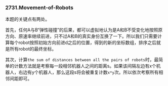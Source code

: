 ### 2731.Movement-of-Robots

本题的关键点有两处。

首先，任何A与B“弹性碰撞”的后果，都可以虚拟地认为是A和B不受变化地按照原方向、原速率继续前进，只不过A和B的真实身份互换了一下。所以我们只需要计算每个robot按照初始方向前进d之后的位置，得到的新的坐标数组，排序之后就是所有robot的最终坐标。

其次，计算`the sum of distances between all the pairs of robots`时，最简单的计数方法就是考察每一段相邻机器人之间的距离s。如果该间隔左边有x个机器人，右边有y个机器人，那么这段s将会被重复计数`x*y`次。所以依次考察所有相邻间距即可。
